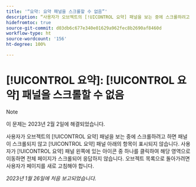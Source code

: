 ```yaml
---
title: '“요약: 요약 패널을 스크롤할 수 없음”'
description: “사용자가 오브젝트의 [!UICONTROL 요약] 패널을 보는 중에 스크롤하려고 하면 패널이 스크롤되지 않고 [!UICONTROL 요약] 패널 아래의 항목이 표시되지 않습니다. 사용자가 [!UICONTROL 요약] 패널 왼쪽에 있는 아이콘 중 하나를 클릭하여 해당 영역으로 이동하면 전체 페이지가 스크롤되어 응답하지 않습니다. 목록으로 돌아가려면 사용자가 페이지를 새로 고침해야 합니다.”
hidefromtoc: true
source-git-commit: d03db6c677e340e01629a962fec8b2690af8460d
workflow-type: ht
source-wordcount: '156'
ht-degree: 100%

---
```



# [!UICONTROL 요약]: [!UICONTROL 요약] 패널을 스크롤할 수 없음

>[!NOTE]
>
>이 문제는 2023년 2월 2일에 해결되었습니다.

사용자가 오브젝트의 [!UICONTROL 요약] 패널을 보는 중에 스크롤하려고 하면 패널이 스크롤되지 않고 [!UICONTROL 요약] 패널 아래의 항목이 표시되지 않습니다. 사용자가 [!UICONTROL 요약] 패널 왼쪽에 있는 아이콘 중 하나를 클릭하여 해당 영역으로 이동하면 전체 페이지가 스크롤되어 응답하지 않습니다. 오브젝트 목록으로 돌아가려면 사용자가 페이지를 새로 고침해야 합니다.

_2023년 1월 26일에 처음 보고되었습니다._

